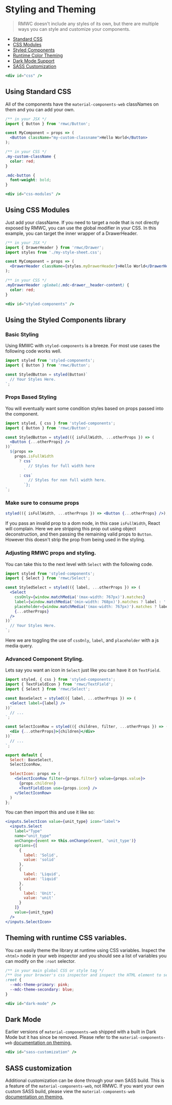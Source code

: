 # Styling and Theming

> RMWC doesn't include any styles of its own, but there are multiple ways you can style and customize your components.

* [Standard CSS](#css)
* [CSS Modules](#css-modules)
* [Styled Components](#styled-components)
* [Runtime Color Theming](#runtime-color-theming)
* [Dark Mode Support](#dark-mode)
* [SASS Customization](#sass-customization)

```jsx renderOnly
<div id="css" />
```

## Using Standard CSS

All of the components have the `material-components-web` classNames on them and you can add your own.

```jsx
/** in your JSX */
import { Button } from 'rmwc/Button';

const MyComponent = props => (
  <Button className="my-custom-classname">Hello World</Button>
);
```

```css
/** in your CSS */
.my-custom-className {
  color: red;
}

.mdc-button {
  font-weight: bold;
}
```

```jsx renderOnly
<div id="css-modules" />
```

## Using CSS Modules

Just add your className. If you need to target a node that is not directly exposed by RMWC, you can use the global modifier in your CSS. In this example, you can target the inner wrapper of a DrawerHeader.

```jsx
/** in your JSX */
import { DrawerHeader } from 'rmwc/Drawer';
import styles from './my-style-sheet.css';

const MyComponent = props => (
  <DrawerHeader className={styles.myDrawerHeader}>Hello World</DrawerHeader>
);
```

```css
/** in your CSS */
.myDrawerHeader :global(.mdc-drawer__header-content) {
  color: red;
}
```

```jsx renderOnly
<div id="styled-components" />
```

## Using the Styled Components library

### Basic Styling

Using RMWC with `styled-components` is a breeze. For most use cases the following code works well.

```jsx
import styled from 'styled-components';
import { Button } from 'rmwc/Button';

const StyledButton = styled(Button)`
  // Your Styles Here.
`;
```

### Props Based Styling

You will eventually want some condition styles based on props passed into the component.

```jsx
import styled, { css } from 'styled-components';
import { Button } from 'rmwc/Button';

const StyledButton = styled(({ isFullWidth, ...otherProps }) => (
  <Button {...otherProps} />
))`
  ${props =>
    props.isFullWidth
      ? css`
          // Styles for full width here
        `
      : css`
          // Styles for non full width here.
        `};
`;
```

### Make sure to consume props

```jsx
styled(({ isFullWidth, ...otherProps }) => <Button {...otherProps} />);
```

If you pass an invalid prop to a dom node, in this case `isFullWidth`, React will complain. Here we are stripping this prop out using object deconstruction, and then passing the remaining valid props to `Button`. However this doesn't strip the prop from being used in the styling.

### Adjusting RMWC props and styling.

You can take this to the next level with `Select` with the following code.

```jsx
import styled from 'styled-components';
import { Select } from 'rmwc/Select';

const StyledSelect = styled(({ label, ...otherProps }) => (
  <Select
    cssOnly={window.matchMedia('(max-width: 767px)').matches}
    label={window.matchMedia('(min-width: 768px)').matches ? label : ''}
    placeholder={window.matchMedia('(max-width: 767px)').matches ? label : ''}
    {...otherProps}
  />
))`
  // Your Styles Here.
`;
```

Here we are toggling the use of `cssOnly`, `label`, and `placeholder` with a js media query.

### Advanced Component Styling.

Lets say you want an icon in `Select` just like you can have it on `TextField`.

```jsx
import styled, { css } from 'styled-components';
import { TextFieldIcon } from 'rmwc/TextField';
import { Select } from 'rmwc/Select';

const BaseSelect = styled(({ label, ...otherProps }) => (
  <Select label={label} />
))`
  // ...
`;

const SelectIconRow = styled(({ children, filter, ...otherProps }) => (
  <div {...otherProps}>{children}</div>
))`
  // ...
`;

export default {
  Select: BaseSelect,
  SelectIconRow,

  SelectIcon: props => (
    <SelectIconRow filter={props.filter} value={props.value}>
      {props.children}
      <TextFieldIcon use={props.icon} />
    </SelectIconRow>
  )
};
```

You can then import this and use it like so:

```jsx
<inputs.SelectIcon value={unit_type} icon="label">
  <inputs.Select
    label="Type"
    name="unit_type"
    onChange={event => this.onChange(event, 'unit_type')}
    options={[
      {
        label: 'Solid',
        value: 'solid'
      },
      {
        label: 'Liquid',
        value: 'liquid'
      },
      {
        label: 'Unit',
        value: 'unit'
      }
    ]}
    value={unit_type}
  />
</inputs.SelectIcon>
```

## Theming with runtime CSS variables.

You can easily theme the library at runtime using CSS variables. Inspect the `<html>` node in your web inspector and you should see a list of variables you can modify on the `:root` selector.

```css
/** in your main global CSS or style tag */
/** Use your browser's css inspector and inspect the HTML element to see other variables to override. */
:root {
  --mdc-theme-primary: pink;
  --mdc-theme-secondary: blue;
}
```

```jsx renderOnly
<div id="dark-mode" />
```

## Dark Mode

Earlier versions of `material-components-web` shipped with a built in Dark Mode but it has since be removed. Please refer to the `material-components-web` [documentation on theming.](https://material.io/components/web/docs/theming/)

```jsx renderOnly
<div id="sass-customization" />
```

## SASS customization

Additional customization can be done through your own SASS build. This is a feature of the `material-components-web`, not RMWC. If you want your own custom SASS build, please view the `material-components-web` [documentation on theming.](https://material.io/components/web/docs/theming/)
